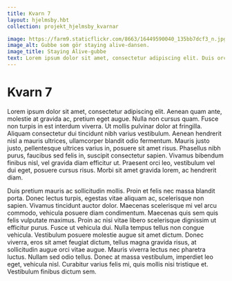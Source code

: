 ```yaml
---
title: Kvarn 7
layout: hjelmsby.hbt
collection: projekt_hjelmsby_kvarnar

image: https://farm9.staticflickr.com/8663/16449590040_135bb7dcf3_n.jpg
image_alt: Gubbe som gör staying alive-dansen.
image_title: Staying Alive-gubbe
text: Lorem ipsum dolor sit amet, consectetur adipiscing elit. Duis orci quam, iaculis eget urna in, molestie dignissim ipsum. Ut erat est, egestas ac libero eu, viverra elementum nisl.
---
```

Kvarn 7
========
Lorem ipsum dolor sit amet, consectetur adipiscing elit. Aenean quam ante, molestie at gravida ac, pretium eget augue. Nulla non cursus quam. Fusce non turpis in est interdum viverra. Ut mollis pulvinar dolor at fringilla. Aliquam consectetur dui tincidunt nibh varius vestibulum. Aenean hendrerit nisl a mauris ultrices, ullamcorper blandit odio fermentum. Mauris justo justo, pellentesque ultrices varius in, posuere sit amet risus. Phasellus nibh purus, faucibus sed felis in, suscipit consectetur sapien. Vivamus bibendum finibus nisl, vel gravida diam efficitur ut. Praesent orci leo, vestibulum vel dui eget, posuere cursus risus. Morbi sit amet gravida lorem, ac hendrerit diam.

Duis pretium mauris ac sollicitudin mollis. Proin et felis nec massa blandit porta. Donec lectus turpis, egestas vitae aliquam ac, scelerisque non sapien. Vivamus tincidunt auctor dolor. Maecenas scelerisque mi vel arcu commodo, vehicula posuere diam condimentum. Maecenas quis sem quis felis vulputate maximus. Proin ac nisi vitae libero scelerisque dignissim ut efficitur purus. Fusce ut vehicula dui. Nulla tempus tellus non congue vehicula. Vestibulum posuere molestie augue sit amet dictum. Donec viverra, eros sit amet feugiat dictum, tellus magna gravida risus, at sollicitudin augue orci vitae augue. Mauris viverra lectus nec pharetra luctus. Nullam sed odio tellus. Donec at massa vestibulum, imperdiet leo eget, vehicula nisl. Curabitur varius felis mi, quis mollis nisi tristique et. Vestibulum finibus dictum sem.
